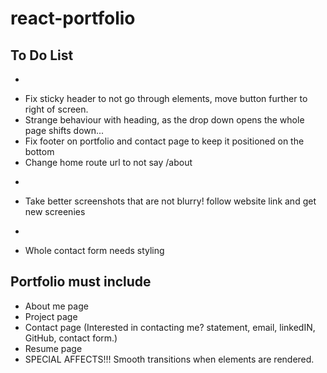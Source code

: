 # react-portfolio

## To Do List
- ~~~~~~ GENERAL ~~~~~~~
- Fix sticky header to not go through elements, move button further to right of screen.
- Strange behaviour with heading, as the drop down opens the whole page shifts down...
- Fix footer on portfolio and contact page to keep it positioned on the bottom
- Change home route url to not say /about
- ~~~~~~ CAROUSEL ~~~~~~~
- Take better screenshots that are not blurry! follow website link and get new screenies
- ~~~~~~ CONTACT ~~~~~~~
- Whole contact form needs styling

## Portfolio must include
- About me page
- Project page
- Contact page (Interested in contacting me? statement, email, linkedIN, GitHub, contact form.)
- Resume page
- SPECIAL AFFECTS!!! Smooth transitions when elements are rendered.